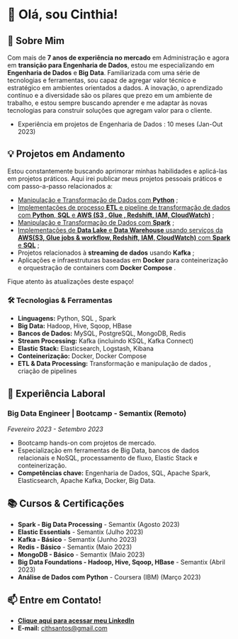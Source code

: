 # 👋 Olá, sou Cinthia!

## 🚀 Sobre Mim
Com mais de **7 anos de experiência no mercado** em Administração e agora em **transição para Engenharia de Dados**, estou me especializando em **Engenharia de Dados** e **Big Data**. Familiarizada com uma série de tecnologias e ferramentas, sou capaz de agregar valor técnico e estratégico em ambientes orientados a dados. A inovação, o aprendizado contínuo e a diversidade são os pilares que prezo em um ambiente de trabalho, e estou sempre buscando aprender e me adaptar às novas tecnologias para construir soluções que agregam valor para o cliente.
- Experiência em projetos de Engenharia de Dados : 10 meses (Jan-Out 2023)

## 💡 Projetos em Andamento
Estou constantemente buscando aprimorar minhas habilidades e aplicá-las em projetos práticos. 
Aqui irei publicar meus projetos pessoais práticos e com passo-a-passo relacionados a:

- [Manipulação e Transformação de Dados com **Python**](https://github.com/cinthialet/python-manipulacao-dados) ;
- [Implementações de processo **ETL** e pipeline de transformação de dados com **Python**, **SQL** e **AWS (S3 , Glue , Redshift, IAM, CloudWatch)**](https://github.com/cinthialet/etl-aws-pipeline) ;
- [Manipulação e Transformação de Dados com **Spark**](https://github.com/cinthialet/spark-manipulacao-dados) ;
- [Implementações de **Data Lake** e **Data Warehouse** usando serviços da **AWS(S3, Glue jobs & workflow, Redshift, IAM, CloudWatch)** com **Spark** e **SQL**](https://github.com/cinthialet/aws-datalake-datawarehouse) ;
- Projetos relacionados à **streaming de dados** usando **Kafka** ;
- Aplicações e infraestruturas baseadas em **Docker** para conteinerização e orquestração de containers com **Docker Compose** .
  
Fique atento às atualizações deste espaço!

### 🛠️ Tecnologias & Ferramentas
- **Linguagens:** Python, SQL , Spark
- **Big Data:** Hadoop, Hive, Sqoop, HBase
- **Bancos de Dados:** MySQL, PostgreSQL, MongoDB, Redis
- **Stream Processing:** Kafka (incluindo KSQL, Kafka Connect)
- **Elastic Stack:** Elasticsearch, Logstash, Kibana
- **Conteinerização:** Docker, Docker Compose
- **ETL & Data Processing:** Transformação e manipulação de dados , criação de pipelines

## 🏢 Experiência Laboral
### Big Data Engineer | Bootcamp - Semantix (Remoto)
_Fevereiro 2023 - Setembro 2023_
- Bootcamp hands-on com projetos de mercado.
- Especialização em ferramentas de Big Data, bancos de dados relacionais e NoSQL, processamento de fluxo, Elastic Stack e conteinerização.
- **Competências chave:** Engenharia de Dados, SQL, Apache Spark, Elasticsearch, Apache Kafka, Docker, Big Data.

## 📚 Cursos & Certificações
- **Spark - Big Data Processing** - Semantix (Agosto 2023)
- **Elastic Essentials** - Semantix (Julho 2023)
- **Kafka - Básico** - Semantix (Junho 2023)
- **Redis - Básico** - Semantix (Maio 2023)
- **MongoDB - Básico** - Semantix (Maio 2023)
- **Big Data Foundations - Hadoop, Hive, Sqoop, HBase** - Semantix (Abril 2023)
- **Análise de Dados com Python** - Coursera (IBM) (Março 2023)

## 📫 Entre em Contato!
- [**Clique aqui para acessar meu LinkedIn**](https://www.linkedin.com/in/cinthialpsantos/)
- **E-mail:** cithsantos@gmail.com

